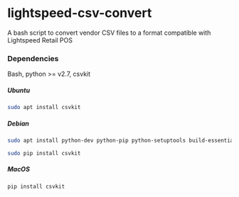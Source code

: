 # lightspeed-csv-convert
A bash script to convert vendor CSV files to a format compatible with Lightspeed Retail POS

### Dependencies

Bash, python >= v2.7, csvkit

##### Ubuntu
```bash
sudo apt install csvkit

```

##### Debian
```bash
sudo apt install python-dev python-pip python-setuptools build-essential

sudo pip install csvkit

```

##### MacOS
```bash
pip install csvkit

```
